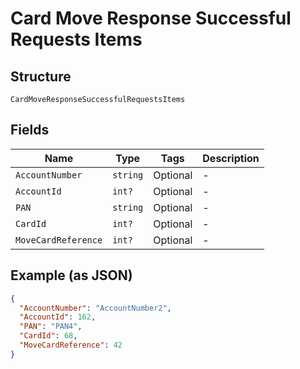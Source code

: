 
# Card Move Response Successful Requests Items

## Structure

`CardMoveResponseSuccessfulRequestsItems`

## Fields

| Name | Type | Tags | Description |
|  --- | --- | --- | --- |
| `AccountNumber` | `string` | Optional | - |
| `AccountId` | `int?` | Optional | - |
| `PAN` | `string` | Optional | - |
| `CardId` | `int?` | Optional | - |
| `MoveCardReference` | `int?` | Optional | - |

## Example (as JSON)

```json
{
  "AccountNumber": "AccountNumber2",
  "AccountId": 162,
  "PAN": "PAN4",
  "CardId": 68,
  "MoveCardReference": 42
}
```

